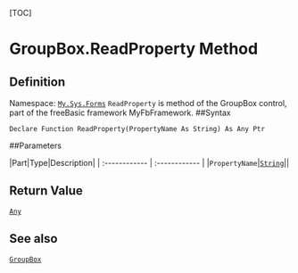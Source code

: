 [TOC]
# GroupBox.ReadProperty Method

## Definition
Namespace: [`My.Sys.Forms`](My.Sys.Forms.md)
`ReadProperty` is method of the GroupBox control, part of the freeBasic framework MyFbFramework.
##Syntax
```freeBasic
Declare Function ReadProperty(PropertyName As String) As Any Ptr
```

##Parameters

|Part|Type|Description|
| :------------ | :------------ |
|`PropertyName`|[`String`]("https://www.freebasic.net/wiki/KeyPgString")||

## Return Value
[`Any`]("https://www.freebasic.net/wiki/KeyPgAny")
## See also
[`GroupBox`](GroupBox.md)
